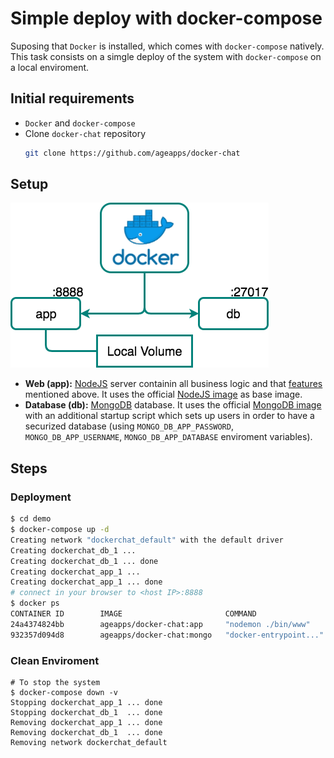 # Simple deploy with docker-compose 

Suposing that `Docker` is installed, which comes with `docker-compose` natively. This task consists on a simgle deploy of the system with `docker-compose` on a local enviroment.

## Initial requirements

+ `Docker` and `docker-compose`
+ Clone `docker-chat` repository
    ```bash
    git clone https://github.com/ageapps/docker-chat
    ```
## Setup
![basic](../art/arch_1.png)
+ __Web (app):__ [NodeJS] server containin all business logic and that [features](#features)  mentioned above. It uses the official [NodeJS image] as base image.
+ __Database (db):__ [MongoDB] database. It uses the official [MongoDB image] with an additional startup script which sets up users in order to have a securized database (using `MONGO_DB_APP_PASSWORD`, `MONGO_DB_APP_USERNAME`, `MONGO_DB_APP_DATABASE` enviroment variables).

## Steps
### Deployment
```bash
$ cd demo
$ docker-compose up -d
Creating network "dockerchat_default" with the default driver
Creating dockerchat_db_1 ...
Creating dockerchat_db_1 ... done
Creating dockerchat_app_1 ...
Creating dockerchat_app_1 ... done
# connect in your browser to <host IP>:8888
$ docker ps
CONTAINER ID        IMAGE                       COMMAND                  CREATED             STATUS                   PORTS                      NAMES
24a4374824bb        ageapps/docker-chat:app     "nodemon ./bin/www"      2 minutes ago       Up 2 minutes             0.0.0.0:8888->3000/tcp     dockerchat_app_1
932357d094d8        ageapps/docker-chat:mongo   "docker-entrypoint..."   2 minutes ago       Up 2 minutes (healthy)   0.0.0.0:27017->27017/tcp   dockerchat_db_1

```
### Clean Enviroment
```
# To stop the system
$ docker-compose down -v
Stopping dockerchat_app_1 ... done
Stopping dockerchat_db_1  ... done
Removing dockerchat_app_1 ... done
Removing dockerchat_db_1  ... done
Removing network dockerchat_default
```

[NodeJS image]: https://hub.docker.com/_/node/
[MongoDB image]: https://hub.docker.com/_/mongo/
[MongoDB]: https://www.mongodb.com
[mongoose]: http://mongoosejs.com/index.html
[NodeJS]: http://nodejs.org
[Docker]: https://docs.docker.com/
[docker-compose]:https://docs.docker.com/compose/compose-file/
[docker-build]:https://docs.docker.com/engine/reference/builder/
[Kubernetes]:https://kubernetes.io/
[WebSocket handshake]:https://tools.ietf.org/html/rfc6455
[WebSocket]:https://en.wikipedia.org/wiki/WebSocket
[MongoStore]:https://www.npmjs.com/package/connect-mongo
[GlusterFS]:https://www.gluster.org/
[traefik]:https://traefik.io/
[NATS]:https://nats.io/
[NATS Adapter]:https://www.npmjs.com/package/socket.io-nats
[RabbitMQ]:https://www.rabbitmq.com/
[Rabbit Adapter]:https://www.npmjs.com/package/socket.io-amqp
[Redis]:https://redis.io/
[Redis Adapter]:https://github.com/socketio/socket.io-redis
[traefik image]:https://hub.docker.com/r/_/traefik/
[SocketIO]:https://socket.io/
[Express Session]:https://github.com/expressjs/session
[NGINX Ingress Controller]: https://github.com/kubernetes/ingress-nginx
[ingress documentation]: https://github.com/kubernetes/ingress-nginx/blob/master/docs/catalog.md